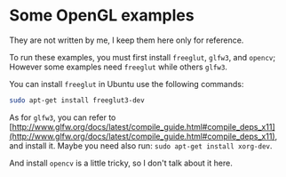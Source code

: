 # Some OpenGL examples

They are not written by me, I keep them here only for reference.

To run these examples, you must first install `freeglut`, `glfw3`, and `opencv`;
However some examples need `freeglut` while others `glfw3`.

You can install `freeglut` in Ubuntu use the following commands:

```bash
sudo apt-get install freeglut3-dev
```

As for `glfw3`, you can refer to [http://www.glfw.org/docs/latest/compile_guide.html#compile_deps_x11](http://www.glfw.org/docs/latest/compile_guide.html#compile_deps_x11),
and install it. Maybe you need also run: `sudo apt-get install xorg-dev`.

And install `opencv` is a little tricky, so I don't talk about it here.
